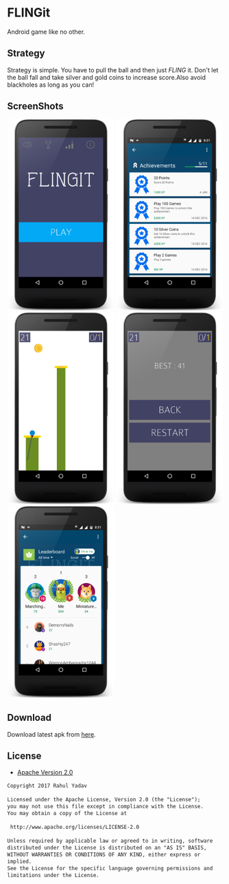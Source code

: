 # FLINGit
Android game like no other.


## Strategy
Strategy is simple. You have to pull the ball and then just _FLING_ it. Don't let the ball fall and take silver and gold coins to increase score.Also avoid blackholes as long as you can!


## ScreenShots
<img src = "https://github.com/yadav-rahul/FLINGit/blob/master/Screenshots/main.png" width = "250">
<img src = "https://github.com/yadav-rahul/FLINGit/blob/master/Screenshots/achievements.png" width = "250">
<img src = "https://github.com/yadav-rahul/FLINGit/blob/master/Screenshots/game.png" width = "250">
<img src = "https://github.com/yadav-rahul/FLINGit/blob/master/Screenshots/gameover.png" width = "250">
<img src = "https://github.com/yadav-rahul/FLINGit/blob/master/Screenshots/leaderboard.png" width = "250">

## Download
Download latest apk from [here](https://github.com/yadav-rahul/FLINGit/blob/master/apk/android-release.apk?raw=true).
## License

* [Apache Version 2.0](http://www.apache.org/licenses/LICENSE-2.0.html)

```
Copyright 2017 Rahul Yadav

Licensed under the Apache License, Version 2.0 (the "License");
you may not use this file except in compliance with the License.
You may obtain a copy of the License at

 http://www.apache.org/licenses/LICENSE-2.0

Unless required by applicable law or agreed to in writing, software
distributed under the License is distributed on an "AS IS" BASIS,
WITHOUT WARRANTIES OR CONDITIONS OF ANY KIND, either express or implied.
See the License for the specific language governing permissions and
limitations under the License.